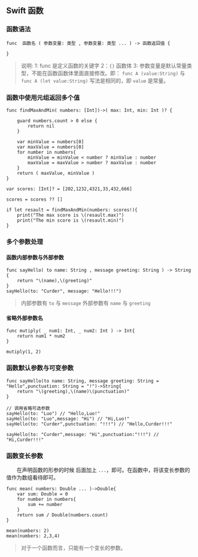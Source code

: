 ## Swift 函数

### 函数语法
```
func  函数名 ( 参数变量: 类型 , 参数变量: 类型 ... ) -> 函数返回值 {

}
```
> 说明: 
> 1: func 是定义函数的关键字
> 2：`{}` 函数体
> 3: 参数变量是默认常量类型，不能在函数函数体里面直接修改。即： `func A (value:String)`  与 `func A (let value:String)` 写法是相同的，即 `value` 是常量。


### 函数中使用元组返回多个值

```
func findMaxAndMin( numbers: [Int])->( max: Int, min: Int )? {
    
    guard numbers.count > 0 else {
        return nil
    }
    
    var minValue = numbers[0]
    var maxValue = numbers[0]
    for number in numbers{
        minValue = minValue < number ? minValue : number
        maxValue = maxValue > number ? maxValue : number
    }
    return ( maxValue, minValue )
}

var scores: [Int]? = [202,1232,4321,33,432,666]

scores = scores ?? []

if let resault = findMaxAndMin(numbers: scores!){
    print("The max score is \(resault.max)")
    print("The min score is \(resault.min)")
}
```

### 多个参数处理
#### 函数内部参数与外部参数
```
func sayHello( to name: String , message greeting: String ) -> String {
    return "\(name),\(greeting)"
}
sayHello(to: "Curder", message: "Hello!!!")
```

> 内部参数有 `to` 与 `message`
> 外部参数有 `name` 与 `greeting`



#### 省略外部参数名
```
func mutiply( _ num1: Int, _ num2: Int ) -> Int{
    return num1 * num2
}

mutiply(1, 2)
```

### 函数默认参数与可变参数
```
func sayHello(to name: String, message greeting: String = "Hello",punctuation: String = "!")->String{
    return "\(greeting),\(name)\(punctuation)"
}

// 调用省略可选参数
sayHello(to: "Luo") // "Hello,Luo!"
sayHello(to: "Luo",message: "Hi") // "Hi,Luo!"
sayHello(to: "Curder",punctuation: "!!!") // "Hello,Curder!!!"

sayHello(to: "Curder",message: "Hi",punctuation:"!!!") // "Hi,Curder!!!"
```

### 函数变长参数
　　在声明函数的形参的时候 后面加上 `...`，即可。在函数中，将该变长参数的值作为数组看待即可。

```
func mean( numbers: Double ... )->Double{
    var sum: Double = 0
    for number in numbers{
        sum += number
    }
    return sum / Double(numbers.count)
}

mean(numbers: 2)
mean(numbers: 2,3,4)
```
> 对于一个函数而言，只能有一个变长的参数。





















